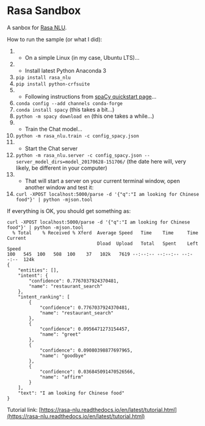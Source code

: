 # Rasa Sandbox

A sanbox for [Rasa NLU](https://github.com/RasaHQ/rasa_nlu).

How to run the sample (or what I did):

1. - On a simple Linux (in my case, Ubuntu LTS)...
2. - Install latest Python Anaconda 3
3. `pip install rasa_nlu`
4. `pip install python-crfsuite`
5. - Following instructions from [spaCy quickstart page](https://spacy.io/docs/usage/)...
6. `conda config --add channels conda-forge`
7. `conda install spacy` (this takes a bit...)
8. `python -m spacy download en` (this one takes a while...)
9. - Train the Chat model...
10. `python -m rasa_nlu.train -c config_spacy.json`
11. - Start the Chat server
12. `python -m rasa_nlu.server -c config_spacy.json --server_model_dirs=model_20170628-151706/` (the date here will, very likely, be different in your computer)
13. - That will start a server on your current terminal window, open another window and test it:
14. `curl -XPOST localhost:5000/parse -d '{"q":"I am looking for Chinese food"}' | python -mjson.tool`

If everything is OK, you should get something as:

```
curl -XPOST localhost:5000/parse -d '{"q":"I am looking for Chinese food"}' | python -mjson.tool
  % Total    % Received % Xferd  Average Speed   Time    Time     Time  Current
                                 Dload  Upload   Total   Spent    Left  Speed
100   545  100   508  100    37   102k   7619 --:--:-- --:--:-- --:--:--  124k
{
    "entities": [],
    "intent": {
        "confidence": 0.7767037924370481,
        "name": "restaurant_search"
    },
    "intent_ranking": [
        {
            "confidence": 0.7767037924370481,
            "name": "restaurant_search"
        },
        {
            "confidence": 0.0956471273154457,
            "name": "greet"
        },
        {
            "confidence": 0.09080398877697965,
            "name": "goodbye"
        },
        {
            "confidence": 0.036845091470526566,
            "name": "affirm"
        }
    ],
    "text": "I am looking for Chinese food"
}
```

Tutorial link: [https://rasa-nlu.readthedocs.io/en/latest/tutorial.html](https://rasa-nlu.readthedocs.io/en/latest/tutorial.html)
